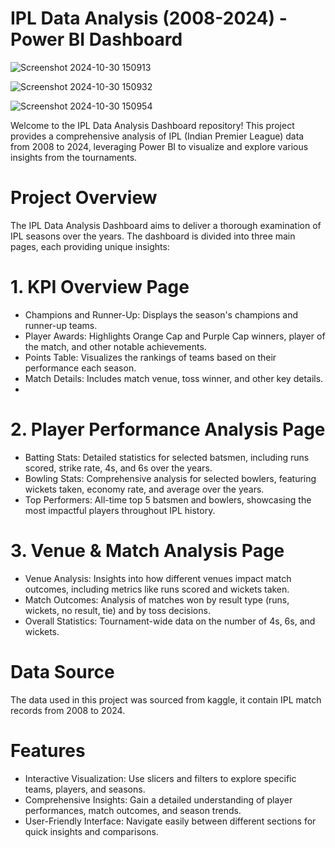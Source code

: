 # IPL Data Analysis (2008-2024) - Power BI Dashboard

![Screenshot 2024-10-30 150913](https://github.com/user-attachments/assets/3c12bd07-7cad-4414-a84a-0c0d6ba626ba)

![Screenshot 2024-10-30 150932](https://github.com/user-attachments/assets/a4951ea1-b4a8-49cd-854c-a53187585893)

![Screenshot 2024-10-30 150954](https://github.com/user-attachments/assets/4ff0101d-0539-4fcb-a6b2-7efcf261ee4f)

Welcome to the IPL Data Analysis Dashboard repository! This project provides a comprehensive analysis of IPL (Indian Premier League) data from 2008 to 2024, leveraging Power BI to visualize and explore various insights from the tournaments.

# Project Overview

The IPL Data Analysis Dashboard aims to deliver a thorough examination of IPL seasons over the years. The dashboard is divided into three main pages, each providing unique insights:

# 1. KPI Overview Page
- Champions and Runner-Up: Displays the season's champions and runner-up teams.
- Player Awards: Highlights Orange Cap and Purple Cap winners, player of the match, and other notable achievements.
- Points Table: Visualizes the rankings of teams based on their performance each season.
- Match Details: Includes match venue, toss winner, and other key details.
- 
# 2. Player Performance Analysis Page
- Batting Stats: Detailed statistics for selected batsmen, including runs scored, strike rate, 4s, and 6s over the years.
- Bowling Stats: Comprehensive analysis for selected bowlers, featuring wickets taken, economy rate, and average over the years.
- Top Performers: All-time top 5 batsmen and bowlers, showcasing the most impactful players throughout IPL history.
  
# 3. Venue & Match Analysis Page
- Venue Analysis: Insights into how different venues impact match outcomes, including metrics like runs scored and wickets taken.
- Match Outcomes: Analysis of matches won by result type (runs, wickets, no result, tie) and by toss decisions.
- Overall Statistics: Tournament-wide data on the number of 4s, 6s, and wickets.
  
# Data Source
The data used in this project was sourced from kaggle, it contain IPL match records from 2008 to 2024.

# Features

- Interactive Visualization: Use slicers and filters to explore specific teams, players, and seasons.
- Comprehensive Insights: Gain a detailed understanding of player performances, match outcomes, and season trends.
- User-Friendly Interface: Navigate easily between different sections for quick insights and comparisons.
